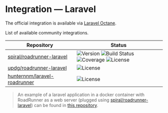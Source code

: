 # Integration — Laravel

The official integration is available via [Laravel Octane](https://github.com/laravel/octane).

List of available community integrations.

 Repository                                                                      | Status                                                                                                                                                                                                                                                                                                                                                                                 
---------------------------------------------------------------------------------|----------------------------------------------------------------------------------------------------------------------------------------------------------------------------------------------------------------------------------------------------------------------------------------------------------------------------------------------------------------------------------------
 [spiral/roadrunner-laravel](https://github.com/spiral/roadrunner-laravel)       | ![Version](https://img.shields.io/packagist/php-v/spiral/roadrunner-laravel.svg) ![Build Status](https://img.shields.io/github/actions/workflow/status/spiral/roadrunner-laravel/tests.yml?branch=master&maxAge=30) ![Coverage](https://img.shields.io/codecov/c/github/spiral/roadrunner-laravel/master.svg) ![License](https://img.shields.io/packagist/l/spiral/roadrunner-laravel) 
 [updg/roadrunner-laravel](https://github.com/UPDG/roadrunner-laravel)           | ![License](https://img.shields.io/packagist/l/UPDG/roadrunner-laravel.svg)                                                                                                                                                                                                                                                                                                             
 [hunternnm/laravel-roadrunner](https://github.com/Hunternnm/laravel-roadrunner) | ![License](https://img.shields.io/packagist/l/Hunternnm/laravel-roadrunner.svg)                                                                                                                                                                                                                                                                                                        

> An example of a laravel application in a docker container with RoadRunner as a web server (plugged
> using [spiral/roadrunner-laravel](https://github.com/spiral/roadrunner-laravel)) can be found
> in [this repository](https://github.com/tarampampam/laravel-roadrunner-in-docker).
